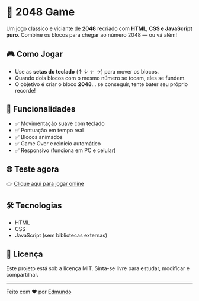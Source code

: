 # 🔢 2048 Game

Um jogo clássico e viciante de **2048** recriado com **HTML, CSS e JavaScript puro**. Combine os blocos para chegar ao número 2048 — ou vá além!

## 🎮 Como Jogar

- Use as **setas do teclado** (↑ ↓ ← →) para mover os blocos.
- Quando dois blocos com o mesmo número se tocam, eles se fundem.
- O objetivo é criar o bloco **2048**... se conseguir, tente bater seu próprio recorde!

## 🚀 Funcionalidades

- ✅ Movimentação suave com teclado
- ✅ Pontuação em tempo real
- ✅ Blocos animados
- ✅ Game Over e reinício automático
- ✅ Responsivo (funciona em PC e celular)

## 🌐 Teste agora

👉 [Clique aqui para jogar online](https://fishixzschool.github.io/websites/Jogos/Game%202048/)

## 🛠 Tecnologias

- HTML
- CSS
- JavaScript (sem bibliotecas externas)

## 📄 Licença

Este projeto está sob a licença MIT. Sinta-se livre para estudar, modificar e compartilhar.

---

Feito com ❤️ por [Edmundo](https://github.com/fishixzschool)
